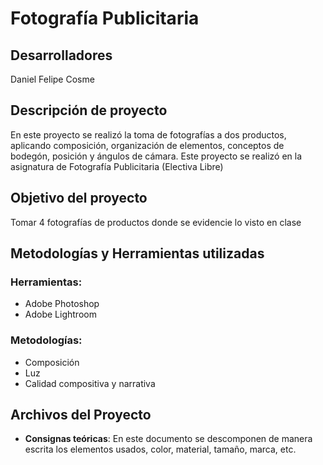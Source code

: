 # Fotografía Publicitaria

## Desarrolladores
Daniel Felipe Cosme

## Descripción de proyecto
En este proyecto se realizó la toma de fotografías a dos productos, aplicando composición, organización de elementos, conceptos de bodegón, posición y ángulos de cámara. Este proyecto se realizó en la asignatura de Fotografía Publicitaria (Electiva Libre)

## Objetivo del proyecto
Tomar 4 fotografías de productos donde se evidencie lo visto en clase

## Metodologías y Herramientas utilizadas
### Herramientas:
- Adobe Photoshop
- Adobe Lightroom

### Metodologías:
- Composición
- Luz
- Calidad compositiva y narrativa

## Archivos del Proyecto
- **Consignas teóricas**: En este documento se descomponen de manera escrita los elementos usados, color, material, tamaño, marca, etc.
